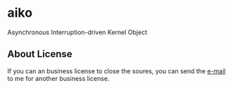 # aiko
Asynchronous Interruption-driven Kernel Object


## About License

If you can an business license to close the soures, you can send the [e-mail](mailto:me@qinka.pro?subject=license%20require) to me for another business license.
